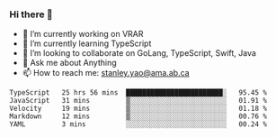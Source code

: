 ### Hi there 👋

- 🔭 I’m currently working on VRAR
- 🌱 I’m currently learning TypeScript
- 👯 I’m looking to collaborate on GoLang, TypeScript, Swift, Java
- 💬 Ask me about Anything
- 📫 How to reach me: stanley.yao@ama.ab.ca


<!--START_SECTION:waka-->
```text
TypeScript   25 hrs 56 mins  ████████████████████████░   95.45 % 
JavaScript   31 mins         ▒░░░░░░░░░░░░░░░░░░░░░░░░   01.91 % 
Velocity     19 mins         ▒░░░░░░░░░░░░░░░░░░░░░░░░   01.18 % 
Markdown     12 mins         ▒░░░░░░░░░░░░░░░░░░░░░░░░   00.76 % 
YAML         3 mins          ░░░░░░░░░░░░░░░░░░░░░░░░░   00.24 % 
```
<!--END_SECTION:waka-->
